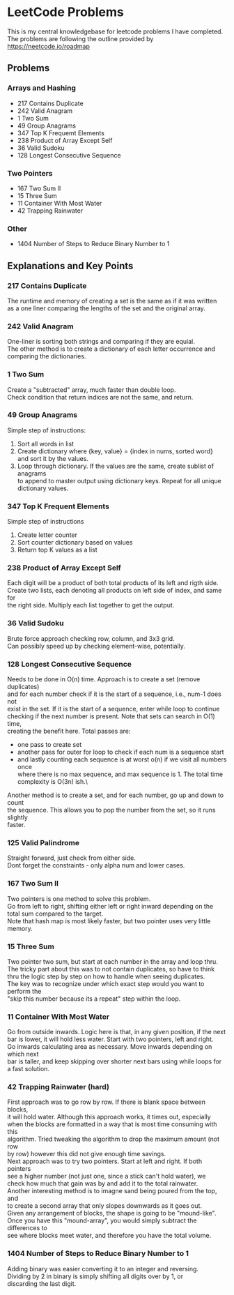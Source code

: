 # LeetCode Problems
This is my central knowledgebase for leetcode problems I have completed.\
The problems are following the outline provided by https://neetcode.io/roadmap

## Problems
### Arrays and Hashing
- 217 Contains Duplicate
- 242 Valid Anagram
- 1 Two Sum
- 49 Group Anagrams
- 347 Top K Frequemt Elements
- 238 Product of Array Except Self
- 36 Valid Sudoku
- 128 Longest Consecutive Sequence

### Two Pointers
- 167 Two Sum II
- 15 Three Sum
- 11 Container With Most Water
- 42 Trapping Rainwater

### Other
- 1404 Number of Steps to Reduce Binary Number to 1


## Explanations and Key Points
### 217 Contains Duplicate
The runtime and memory of creating a set is the same as if it was written \
as a one liner comparing the lengths of the set and the original array.

### 242 Valid Anagram
One-liner is sorting both strings and comparing if they are equial. \
The other method is to create a dictionary of each letter occurrence and \
comparing the dictionaries.

### 1 Two Sum
Create a "subtracted" array, much faster than double loop.\
Check condition that return indices are not the same, and return.

### 49 Group Anagrams
Simple step of instructions:
1. Sort all words in list
2. Create dictionary where {key, value} = {index in nums, sorted word} \
and sort it by the values.
3. Loop through dictionary. If the values are the same, create sublist of anagrams\
to append to master output using dictionary keys. Repeat for all unique dictionary values.

### 347 Top K Frequent Elements
Simple step of instructions
1. Create letter counter
2. Sort counter dictionary based on values
3. Return top K values as a list

### 238 Product of Array Except Self
Each digit will be a product of both total products of its left and rigth side.\
Create two lists, each denoting all products on left side of index, and same for \
the right side. Multiply each list together to get the output.

### 36 Valid Sudoku
Brute force approach checking row, column, and 3x3 grid. \
Can possibly speed up by checking element-wise, potentially.

### 128 Longest Consecutive Sequence
Needs to be done in O(n) time. Approach is to create a set (remove duplicates) \
and for each number check if it is the start of a sequence, i.e., num-1 does not \
exist in the set. If it is the start of a sequence, enter while loop to continue \
checking if the next number is present. Note that sets can search in O(1) time, \
creating the benefit here.
Total passes are:
- one pass to create set
- another pass for outer for loop to check if each num is a sequence start
- and lastly counting each sequence is at worst o(n) if we visit all numbers once\
where there is no max sequence, and max sequence is 1.
The total time complexity is O(3n) ish.\

Another method is to create a set, and for each number, go up and down to count \
the sequence. This allows you to pop the number from the set, so it runs slightly \
faster.

### 125 Valid Palindrome
Straight forward, just check from either side.\
Dont forget the constraints - only alpha num and lower cases.

### 167 Two Sum II
Two pointers is one method to solve this problem.\
Go from left to right, shifting either left or right inward depending on the \
total sum compared to the target.\
Note that hash map is most likely faster, but two pointer uses very little memory.

### 15 Three Sum
Two pointer two sum, but start at each number in the array and loop thru.\
The tricky part about this was to not contain duplicates, so have to think \
thru the logic step by step on how to handle when seeing duplicates.\
The key was to recognize under which exact step would you want to perform the \
"skip this number because its a repeat" step within the loop.

### 11 Container With Most Water
Go from outside inwards. Logic here is that, in any given position, if the next \
bar is lower, it will hold less water. Start with two pointers, left and right.\
Go inwards calculating area as necessary. Move inwards depending on which next \
bar is taller, and keep skipping over shorter next bars using while loops for \
a fast solution.

### 42 Trapping Rainwater (hard)
First approach was to go row by row. If there is blank space between blocks, \
it will hold water. Although this approach works, it times out, especially \
when the blocks are formatted in a way that is most time consuming with this \
algorithm. Tried tweaking the algorithm to drop the maximum amount (not row \
by row) however this did not give enough time savings.\
Next approach was to try two pointers. Start at left and right. If both pointers\
see a higher number (not just one, since a stick can't hold water), we \
check how much that gain was by and add it to the total rainwater.\
Another interesting method is to imagne sand being poured from the top, and \
to create a second array that only slopes downwards as it goes out.\
Given any arrangement of blocks, the shape is going to be "mound-like". \
Once you have this "mound-array", you would simply subtract the differences to \
see where blocks meet water, and therefore you have the total volume.

### 1404 Number of Steps to Reduce Binary Number to 1
Adding binary was easier converting it to an integer and reversing.\
Dividing by 2 in binary is simply shifting all digits over by 1, or \
discarding the last digit.
